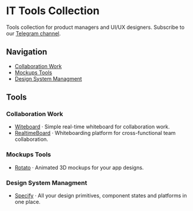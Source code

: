 # IT Tools Collection

Tools collection for product managers and UI/UX designers. Subscribe to our [Telegram channel](https://tglink.me/lostdesign).

## Navigation

* [Collaboration Work](#collaboration-work)
* [Mockups Tools](#mockups-tools)
* [Design System Managment](#design-system-managment)

## Tools

### Collaboration Work

* [Witeboard](https://www.witeboard.com/) · Simple real-time whiteboard for collaboration work.
* [RealtimeBoard](https://www.realtimeboard.com/) · Whiteboarding platform for
cross-functional team collaboration.

### Mockups Tools
* [Rotato](https://rotato.xyz/) · Animated 3D mockups for your app designs.

### Design System Managment
* [Specify](https://specifyapp.com/) · All your design primitives, component states and platforms in one place.

